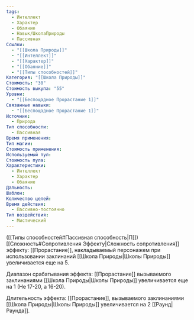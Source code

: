 ```yaml
---
tags:
  - Интеллект
  - Характер
  - Обаяние
  - Навык/ШколаПрироды
  - Пассивная
Ссылки:
  - "[[Школа Природы]]"
  - "[[Интеллект]]"
  - "[[Характер]]"
  - "[[Обаяние]]"
  - "[[Типы способностей]]"
Категория: "[[Школа Природы]]"
Стоимость: "30"
Стоимость выкупа: "55"
Уровни:
  - "[[Беспощадное Прорастание 1]]"
Связанные навыки:
  - "[[Беспощадное Прорастание 1]]"
Источник:
  - Природа
Тип способности:
  - Пассивная
Время применения: 
Тип магии: 
Стоимость применения: 
Используемый пул: 
Стоимость пула: 
Характеристики:
  - Интеллект
  - Характер
  - Обаяние
Дальность: 
Шаблон: 
Количество целей: 
Время действия:
  - Пассивно-постоянно
Тип воздействия:
  - Мистический
---
```

([[Типы способностей#Пассивная способность|П]]) [[Сложность#Cопротивления Эффекту|Сложность сопротивления]] эффекту: [[Прорастание]], накладываемый персонажем при использовании заклинаний [[Школа Природы|Школы Природы]] увеличивается еще на 5.

Диапазон срабатывания эффекта: [[Прорастание]] вызываемого заклинаниями [[Школа Природы|Школы Природы]]  увеличивается еще на 1 (Не 17-20, а 16-20).

Длительность эффекта: [[Прорастание]], вызываемого заклинаниями [[Школа Природы|Школы Природы]] увеличивается на 2 [[Раунд|Раунда]].